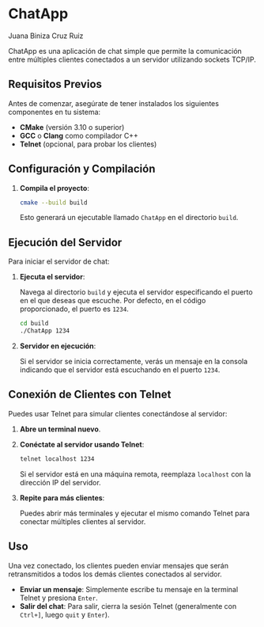 # ChatApp
Juana Biniza Cruz Ruiz

ChatApp es una aplicación de chat simple que permite la comunicación entre múltiples clientes conectados a un servidor utilizando sockets TCP/IP.

## Requisitos Previos

Antes de comenzar, asegúrate de tener instalados los siguientes componentes en tu sistema:

- **CMake** (versión 3.10 o superior)
- **GCC** o **Clang** como compilador C++
- **Telnet** (opcional, para probar los clientes)

## Configuración y Compilación

1. **Compila el proyecto**:

    ```bash
    cmake --build build
    ```

    Esto generará un ejecutable llamado `ChatApp` en el directorio `build`.

## Ejecución del Servidor

Para iniciar el servidor de chat:

1. **Ejecuta el servidor**:

    Navega al directorio `build` y ejecuta el servidor especificando el puerto en el que deseas que escuche. Por defecto, en el código proporcionado, el puerto es `1234`.

    ```bash
    cd build
    ./ChatApp 1234
    ```

2. **Servidor en ejecución**:

    Si el servidor se inicia correctamente, verás un mensaje en la consola indicando que el servidor está escuchando en el puerto `1234`.

## Conexión de Clientes con Telnet

Puedes usar Telnet para simular clientes conectándose al servidor:

1. **Abre un terminal nuevo**.

2. **Conéctate al servidor usando Telnet**:

    ```bash
    telnet localhost 1234
    ```

    Si el servidor está en una máquina remota, reemplaza `localhost` con la dirección IP del servidor.

3. **Repite para más clientes**:

    Puedes abrir más terminales y ejecutar el mismo comando Telnet para conectar múltiples clientes al servidor.

## Uso

Una vez conectado, los clientes pueden enviar mensajes que serán retransmitidos a todos los demás clientes conectados al servidor.

- **Enviar un mensaje**: Simplemente escribe tu mensaje en la terminal Telnet y presiona `Enter`.
- **Salir del chat**: Para salir, cierra la sesión Telnet (generalmente con `Ctrl+]`, luego `quit` y `Enter`).
